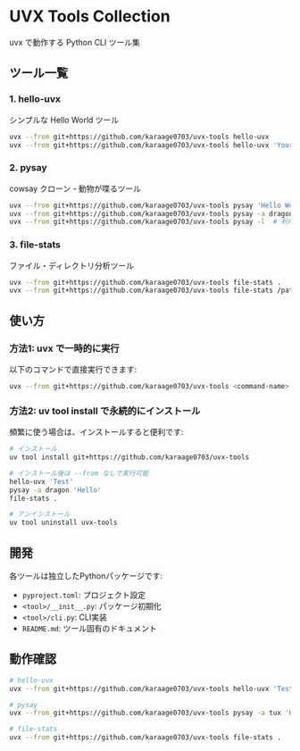 # UVX Tools Collection

uvx で動作する Python CLI ツール集

## ツール一覧

### 1. hello-uvx
シンプルな Hello World ツール

```bash
uvx --from git+https://github.com/karaage0703/uvx-tools hello-uvx
uvx --from git+https://github.com/karaage0703/uvx-tools hello-uvx 'Your Name'
```

### 2. pysay
cowsay クローン - 動物が喋るツール

```bash
uvx --from git+https://github.com/karaage0703/uvx-tools pysay 'Hello World'
uvx --from git+https://github.com/karaage0703/uvx-tools pysay -a dragon 'Dragons are cool'
uvx --from git+https://github.com/karaage0703/uvx-tools pysay -l  # 利用可能な動物一覧
```

### 3. file-stats
ファイル・ディレクトリ分析ツール

```bash
uvx --from git+https://github.com/karaage0703/uvx-tools file-stats .
uvx --from git+https://github.com/karaage0703/uvx-tools file-stats /path/to/directory
```

## 使い方

### 方法1: uvx で一時的に実行

以下のコマンドで直接実行できます:

```bash
uvx --from git+https://github.com/karaage0703/uvx-tools <command-name> [args]
```

### 方法2: uv tool install で永続的にインストール

頻繁に使う場合は、インストールすると便利です:

```bash
# インストール
uv tool install git+https://github.com/karaage0703/uvx-tools

# インストール後は --from なしで実行可能
hello-uvx 'Test'
pysay -a dragon 'Hello'
file-stats .

# アンインストール
uv tool uninstall uvx-tools
```

## 開発

各ツールは独立したPythonパッケージです:

- `pyproject.toml`: プロジェクト設定
- `<tool>/__init__.py`: パッケージ初期化
- `<tool>/cli.py`: CLI実装
- `README.md`: ツール固有のドキュメント

## 動作確認

```bash
# hello-uvx
uvx --from git+https://github.com/karaage0703/uvx-tools hello-uvx 'Test'

# pysay
uvx --from git+https://github.com/karaage0703/uvx-tools pysay -a tux 'Hello from Tux'

# file-stats
uvx --from git+https://github.com/karaage0703/uvx-tools file-stats .
```
